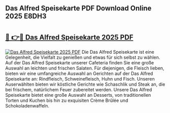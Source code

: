 ## Das Alfred Speisekarte PDF Download Online 2025 E8DH3

# <h2><a href="http://gcebud5.nevu.top/?p=Das+Alfred+Speisekarte">🔗 👉🔴 Das Alfred Speisekarte 2025 PDF</a></h2>

[![Das Alfred Speisekarte 2025 PDF](https://i.imgur.com/dBaPXMq.png)](http://gcebud5.nevu.top/?p=Das+Alfred+Speisekarte)
Die Das Alfred Speisekarte ist eine Gelegenheit, die Vielfalt zu genießen und etwas für sich selbst zu wählen. Auf der Das Alfred Speisekarte unserer Cafeteria finden Sie eine große Auswahl an leichten und frischen Salaten. Für diejenigen, die Fleisch lieben, bieten wir eine umfangreiche Auswahl an Gerichten auf der Das Alfred Speisekarte an: Rindfleisch, Schweinefleisch, Huhn und Fisch. Unseren Auserwählten bieten wir köstliche Gerichte wie Schaschlik und Steak an, die bei frischem, natürlichem Feuer zubereitet werden. Unsere Das Alfred Speisekarte bietet eine große Auswahl an Desserts, von traditionellen Torten und Kuchen bis hin zu exquisiten Crème Brûlée und Schokoladenwaffeln.
